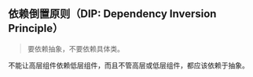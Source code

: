 ## 依赖倒置原则（DIP: Dependency Inversion Principle）

> 要依赖抽象，不要依赖具体类。

不能让高层组件依赖低层组件，而且不管高层或低层组件，都应该依赖于抽象。
